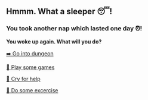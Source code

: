 ## Hmmm. What a sleeper 😴!
### You took another nap which lasted one day ⏰!

**You woke up again. What will you do?**

[➡️ Go into dungeon](../1/1.md)

[🎲 Play some games](0-BB.md)

[📢 Cry for help](0-C.md)

[💪 Do some excercise](0-D.md)